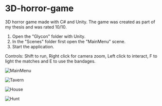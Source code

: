 # 3D-horror-game
3D horror game made with C# and Unity.
The game was created as part of my thesis and was rated 10/10.

1. Open the "Glycon" folder with Unity.
2. In the "Scenes" folder first open the "MainMenu" scene.
3. Start the application.

Controls: Shift to run, Right click for camera zoom, Left click to interact, F to light the matches and E to use the bandages.

![MainMenu](https://user-images.githubusercontent.com/129271569/229375131-fdd3d88c-0913-4dca-98d2-2e31a50702cf.png)

![Tavern](https://user-images.githubusercontent.com/129271569/229375992-bab3a7a2-87bb-4692-906b-ad1892736350.png)

![House](https://user-images.githubusercontent.com/129271569/229375471-3ee77333-cdcb-41ed-bab2-f73f444dd84c.png)

![Hunt](https://user-images.githubusercontent.com/129271569/229376034-d801c2fa-675e-4725-868f-60efd23c21bc.png)


